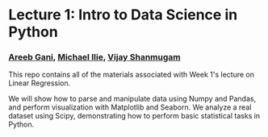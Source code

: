 # Lecture 1: Intro to Data Science in Python
### [Areeb Gani](https://github.com/Qwerty71), [Michael Ilie](https://www.mci.sh), [Vijay Shanmugam](https://www.vijayrs.ml)

This repo contains all of the materials associated with Week 1's lecture on Linear Regression.

We will show how to parse and manipulate data using Numpy and Pandas, and perform visualization with Matplotlib and Seaborn. We analyze a real dataset using Scipy, demonstrating how to perform basic statistical tasks in Python.

